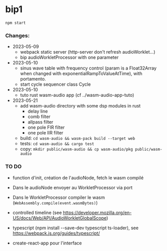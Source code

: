 # bip1
```
npm start
```
### Changes:
- 2023-05-09
    - webpack static server (http-server don't refresh audioWorklet...)
    - bip audioWorkletProcessor with one parameter
- 2023-05-10
    - sinus wave table with frequency control (param is a Float32Array when changed with exponentialRampToValueAtTime), with portamento.
    - start cycle sequencer class Cycle
- 2023-05-10
    - tuto rust wasm-audio app (cf ../wasm-audio-app-tuto)
- 2023-05-21
    - add wasm-audio directory with some dsp modules in rust
        - delay line
        - comb filter
        - allpass filter
        - one pole FIR filter
        - one pole IIR filter
    - build: `cd wasm-audio && wasm-pack build --target web`
    - tests: `cd wasm-audio && cargo test`
    - copy: `mkdir public/wasm-audio && cp wasm-audio/pkg public/wasm-audio`

### TO DO 
- function d'init, création de l'audioNode, fetch le wasm compilé
- Dans le audioNode envoyer au WorkletProcessor via port
- Dans le WorkletProcessor compiler le wasm (`WebAssembly.compile(event.wasmBytes)`)


- controlled timeline (see https://developer.mozilla.org/en-US/docs/Web/API/AudioWorkletGlobalScope)
- typescript (npm install --save-dev typescript ts-loader), see https://webpack.js.org/guides/typescript/
- create-react-app pour l'interface